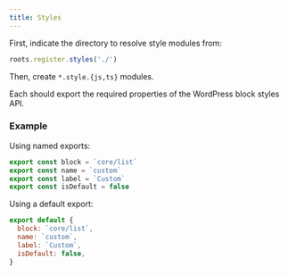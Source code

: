 ```yaml
---
title: Styles
---
```


First, indicate the directory to resolve style modules from:

```js title=src/index.js
roots.register.styles('./')
```

Then, create `*.style.{js,ts}` modules.

Each should export the required properties of the WordPress block styles API.

### Example

Using named exports:

```js title=src/example.style.js
export const block = `core/list`
export const name = `custom`
export const label = `Custom`
export const isDefault = false
```

Using a default export:

```js title=src/example.style.js
export default {
  block: `core/list`,
  name: `custom`,
  label: `Custom`,
  isDefault: false,
}
```
